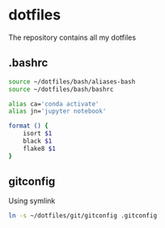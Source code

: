 # dotfiles
The repository contains all my dotfiles

## .bashrc
```bash
source ~/dotfiles/bash/aliases-bash
source ~/dotfiles/bash/bashrc
```
```bash
alias ca='conda activate'
alias jn='jupyter notebook'

format () {
    isort $1
    black $1
    flake8 $1
}
```

## gitconfig
Using symlink
```bash
ln -s ~/dotfiles/git/gitconfig .gitconfig
```
